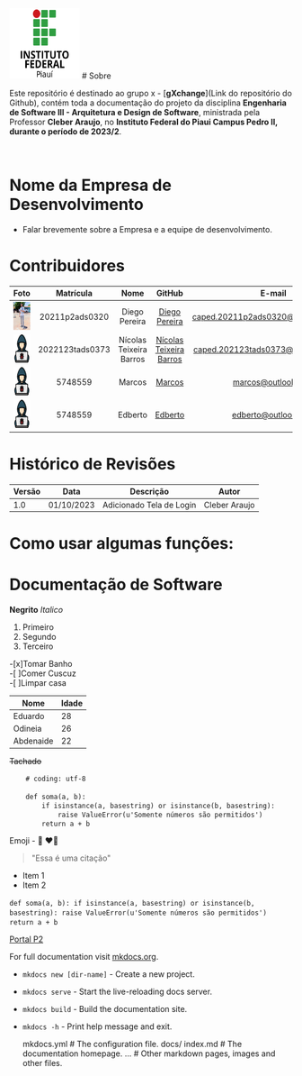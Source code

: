 <img src="./img/ifpi" width="125" height="125">
# Sobre

Este repositório é destinado ao grupo x - [**gXchange**](Link do repositório do Github), contém toda a documentação do   projeto da disciplina **Engenharia de Software III - Arquitetura e Design de Software**, ministrada pela Professor **Cleber Araujo**, no **Instituto Federal do Piaui Campus Pedro II, durante o período de 2023/2**.

<br />

# Nome da Empresa de Desenvolvimento 
- Falar brevemente sobre a Empresa e a equipe de desenvolvimento. 

# Contribuidores

|Foto | Matrícula | Nome | GitHub | E-mail|
|:--:|:--:|:--:|:--:|:--:|
|<img src="./img/IMG-20231023-WA0047.jpg" width="50" height="50">| 20211p2ads0320 | Diego Pereira | [Diego Pereira](https://github.com/Diegop33p2)|caped.20211p2ads0320@aluno.ifpi.edu.br|
|<img src="./img/1320457.png" width="50" height="50">| 2022123tads0373 | Nícolas Teixeira Barros| [Nícolas Teixeira Barros](https://github.com/nicolas777711) |caped.202123tads0373@aluno.ifpi.edu.br|
|<img src="./img/1320457.png" width="50" height="50">| 5748559 | Marcos | [Marcos](https://github.com/fabricio) |marcos@outlook.com|
|<img src="./img/1320457.png" width="50" height="50">| 5748559 | Edberto | [Edberto](https://github.com/fabricio) |edberto@outlook.com|

# Histórico de Revisões
|Versão | Data | Descrição | Autor | 
|-----|-----------|------|--------|
| 1.0  | 01/10/2023 | Adicionado Tela de Login| Cleber Araujo |

# Como usar algumas funções: 

# Documentação de Software

**Negrito**
*Italico* 

1. Primeiro
2. Segundo
3. Terceiro  

-[x]Tomar Banho  
-[ ]Comer Cuscuz  
-[ ]Limpar casa 

|Nome |Idade|
|-----|-----|
|Eduardo|28| 
|Odineia|26|
|Abdenaide|22|

~~Tachado~~

```
    # coding: utf-8

    def soma(a, b):
        if isinstance(a, basestring) or isinstance(b, basestring):
            raise ValueError(u'Somente números são permitidos')
        return a + b
```

Emoji - :snake: :heart::rocket:

> "Essa é uma citação"

* Item 1
* Item 2

`def soma(a, b):
    if isinstance(a, basestring) or isinstance(b, basestring):
        raise ValueError(u'Somente números são permitidos')
    return a + b`

[Portal P2](https://www.portalp2.com)

For full documentation visit [mkdocs.org](https://www.mkdocs.org).


* `mkdocs new [dir-name]` - Create a new project.
* `mkdocs serve` - Start the live-reloading docs server.
* `mkdocs build` - Build the documentation site.
* `mkdocs -h` - Print help message and exit.

    mkdocs.yml    # The configuration file.
    docs/
        index.md  # The documentation homepage.
        ...       # Other markdown pages, images and other files.
